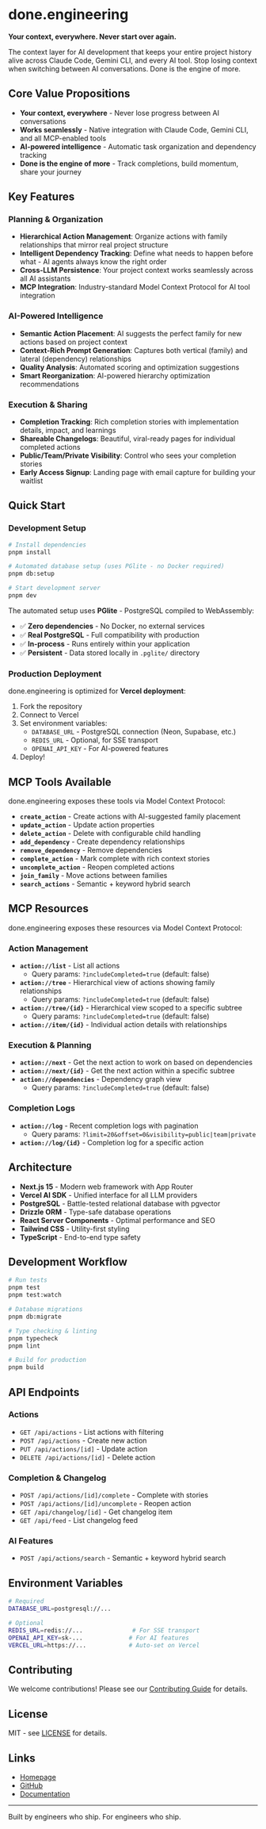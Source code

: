 # done.engineering

**Your context, everywhere. Never start over again.**

The context layer for AI development that keeps your entire project history alive across Claude Code, Gemini CLI, and every AI tool. Stop losing context when switching between AI conversations. Done is the engine of more.

## Core Value Propositions

- **Your context, everywhere** - Never lose progress between AI conversations
- **Works seamlessly** - Native integration with Claude Code, Gemini CLI, and all MCP-enabled tools
- **AI-powered intelligence** - Automatic task organization and dependency tracking
- **Done is the engine of more** - Track completions, build momentum, share your journey

## Key Features

### Planning & Organization
- **Hierarchical Action Management**: Organize actions with family relationships that mirror real project structure
- **Intelligent Dependency Tracking**: Define what needs to happen before what - AI agents always know the right order
- **Cross-LLM Persistence**: Your project context works seamlessly across all AI assistants
- **MCP Integration**: Industry-standard Model Context Protocol for AI tool integration

### AI-Powered Intelligence
- **Semantic Action Placement**: AI suggests the perfect family for new actions based on project context
- **Context-Rich Prompt Generation**: Captures both vertical (family) and lateral (dependency) relationships
- **Quality Analysis**: Automated scoring and optimization suggestions
- **Smart Reorganization**: AI-powered hierarchy optimization recommendations

### Execution & Sharing
- **Completion Tracking**: Rich completion stories with implementation details, impact, and learnings
- **Shareable Changelogs**: Beautiful, viral-ready pages for individual completed actions
- **Public/Team/Private Visibility**: Control who sees your completion stories
- **Early Access Signup**: Landing page with email capture for building your waitlist

## Quick Start

### Development Setup

```bash
# Install dependencies
pnpm install

# Automated database setup (uses PGlite - no Docker required)
pnpm db:setup

# Start development server
pnpm dev
```

The automated setup uses **PGlite** - PostgreSQL compiled to WebAssembly:
- ✅ **Zero dependencies** - No Docker, no external services
- ✅ **Real PostgreSQL** - Full compatibility with production
- ✅ **In-process** - Runs entirely within your application
- ✅ **Persistent** - Data stored locally in `.pglite/` directory

### Production Deployment

done.engineering is optimized for **Vercel deployment**:

1. Fork the repository
2. Connect to Vercel
3. Set environment variables:
   - `DATABASE_URL` - PostgreSQL connection (Neon, Supabase, etc.)
   - `REDIS_URL` - Optional, for SSE transport
   - `OPENAI_API_KEY` - For AI-powered features
4. Deploy!

## MCP Tools Available

done.engineering exposes these tools via Model Context Protocol:

- **`create_action`** - Create actions with AI-suggested family placement
- **`update_action`** - Update action properties
- **`delete_action`** - Delete with configurable child handling
- **`add_dependency`** - Create dependency relationships
- **`remove_dependency`** - Remove dependencies
- **`complete_action`** - Mark complete with rich context stories
- **`uncomplete_action`** - Reopen completed actions
- **`join_family`** - Move actions between families
- **`search_actions`** - Semantic + keyword hybrid search

## MCP Resources

done.engineering exposes these resources via Model Context Protocol:

### Action Management
- **`action://list`** - List all actions
  - Query params: `?includeCompleted=true` (default: false)
- **`action://tree`** - Hierarchical view of actions showing family relationships
  - Query params: `?includeCompleted=true` (default: false)
- **`action://tree/{id}`** - Hierarchical view scoped to a specific subtree
  - Query params: `?includeCompleted=true` (default: false)
- **`action://item/{id}`** - Individual action details with relationships

### Execution & Planning
- **`action://next`** - Get the next action to work on based on dependencies
- **`action://next/{id}`** - Get the next action within a specific subtree
- **`action://dependencies`** - Dependency graph view
  - Query params: `?includeCompleted=true` (default: false)

### Completion Logs
- **`action://log`** - Recent completion logs with pagination
  - Query params: `?limit=20&offset=0&visibility=public|team|private`
- **`action://log/{id}`** - Completion log for a specific action

## Architecture

- **Next.js 15** - Modern web framework with App Router
- **Vercel AI SDK** - Unified interface for all LLM providers
- **PostgreSQL** - Battle-tested relational database with pgvector
- **Drizzle ORM** - Type-safe database operations
- **React Server Components** - Optimal performance and SEO
- **Tailwind CSS** - Utility-first styling
- **TypeScript** - End-to-end type safety

## Development Workflow

```bash
# Run tests
pnpm test
pnpm test:watch

# Database migrations
pnpm db:migrate

# Type checking & linting
pnpm typecheck
pnpm lint

# Build for production
pnpm build
```

## API Endpoints

### Actions
- `GET /api/actions` - List actions with filtering
- `POST /api/actions` - Create new action
- `PUT /api/actions/[id]` - Update action
- `DELETE /api/actions/[id]` - Delete action

### Completion & Changelog
- `POST /api/actions/[id]/complete` - Complete with stories
- `POST /api/actions/[id]/uncomplete` - Reopen action
- `GET /api/changelog/[id]` - Get changelog item
- `GET /api/feed` - List changelog feed

### AI Features
- `POST /api/actions/search` - Semantic + keyword hybrid search

## Environment Variables

```bash
# Required
DATABASE_URL=postgresql://...

# Optional
REDIS_URL=redis://...              # For SSE transport
OPENAI_API_KEY=sk-...             # For AI features
VERCEL_URL=https://...            # Auto-set on Vercel
```

## Contributing

We welcome contributions! Please see our [Contributing Guide](CONTRIBUTING.md) for details.

## License

MIT - see [LICENSE](LICENSE) for details.

## Links

- [Homepage](https://done.engineering)
- [GitHub](https://github.com/exhibit-org/actionbias)
- [Documentation](https://github.com/exhibit-org/actionbias/blob/main/README.md)

---

Built by engineers who ship. For engineers who ship.